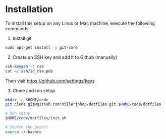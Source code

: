 Installation
============
To install this setup on any Linux or Mac machine, execute the following
commands:

1. Install git
```bash
sudo apt-get install -y git-core
```
2. Create an SSH key and add it to Github (manually)
```bash
ssh-keygen -t rsa
cat ~/.ssh/id_rsa.pub
```
Then visit https://github.com/settings/keys

3. Clone and run setup
```bash
mkdir -p $HOME/code
git clone git@github.com:millerjohnp/dotfiles.git $HOME/code/dotfiles

# Run setup
$HOME/code/dotfiles/init.sh

# Source the bashrc
source ~/.bashrc
```
